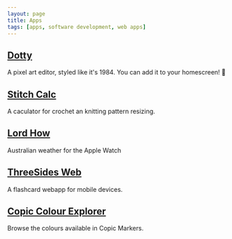```yaml
---
layout: page
title: Apps
tags: [apps, software development, web apps]
---
```


## [Dotty](/projects/dotty)

A pixel art editor, styled like it's 1984. You can add it to your homescreen! 💖

## [Stitch Calc](/projects/stitch-calc)

A caculator for crochet an knitting pattern resizing.

## [Lord How](/apps/lord-how/)

Australian weather for the Apple Watch

## [ThreeSides Web](https://cathywise.net/ThreeSides)

A flashcard webapp for mobile devices.

## [Copic Colour Explorer](https://cathywise.net/copic-colour-explorer/)

Browse the colours available in Copic Markers.
